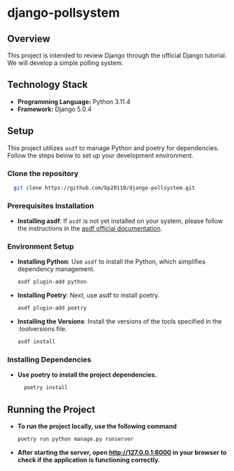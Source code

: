 # django-pollsystem

## Overview
This project is intended to review Django through the official Django tutorial. We will develop a simple polling system.

## Technology Stack
- **Programming Language:** Python 3.11.4
- **Framework:** Django 5.0.4

## Setup
This project utilizes `asdf` to manage Python and poetry for dependencies. Follow the steps below to set up your development environment.

### Clone the repository
```bash
  git clone https://github.com/bp20110/django-pollsystem.git
```

### Prerequisites Installation
- **Installing asdf**:
  If `asdf` is not yet installed on your system, please follow the instructions in the [asdf official documentation](https://asdf-vm.com/).

### Environment Setup

- **Installing Python**:
  Use `asdf` to install the Python, which simplifies dependency management.
  ```bash
  asdf plugin-add python

- **Installing Poetry**:
  Next, use asdf to install poetry.
  ```bash
  asdf plugin-add poetry

- **Installing the Versions**:
  Install the versions of the tools specified in the .toolversions file.
  ```bash
  asdf install

### Installing Dependencies
  - **Use poetry to install the project dependencies.**
    ```bash
      poetry install

## Running the Project
  - **To run the project locally, use the following command**
    ```bash
    poetry run python manage.py runserver
  - **After starting the server, open http://127.0.0.1:8000 in your browser to check if the application is functioning correctly.**
